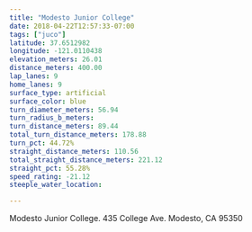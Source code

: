 ```yaml
---
title: "Modesto Junior College"
date: 2018-04-22T12:57:33-07:00
tags: ["juco"]
latitude: 37.6512982
longitude: -121.0110438
elevation_meters: 26.01
distance_meters: 400.00
lap_lanes: 9
home_lanes: 9
surface_type: artificial
surface_color: blue
turn_diameter_meters: 56.94
turn_radius_b_meters: 
turn_distance_meters: 89.44
total_turn_distance_meters: 178.88
turn_pct: 44.72%
straight_distance_meters: 110.56
total_straight_distance_meters: 221.12
straight_pct: 55.28%
speed_rating: -21.12
steeple_water_location:

---
```


Modesto Junior College. 435 College Ave. Modesto, CA 95350

<!--more-->

